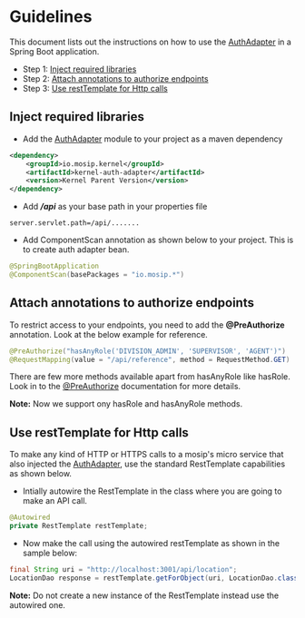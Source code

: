 # Guidelines

This document lists out the instructions on how to use the [AuthAdapter](https://github.com/mosip/mosip/wiki/Auth-Adapter) in a Spring Boot application.

* Step 1: [Inject required libraries](#Inject-required-libraries)
* Step 2: [Attach annotations to authorize endpoints](#Attach-annotations-to-authorize-endpoints)
* Step 3: [Use restTemplate for Http calls](#Use-restTemplate-for-Http-calls)

## Inject required libraries

* Add the [AuthAdapter](https://github.com/mosip/mosip/wiki/Auth-Adapter) module to your project as a maven dependency

```xml
<dependency>
    <groupId>io.mosip.kernel</groupId>
    <artifactId>kernel-auth-adapter</artifactId>
    <version>Kernel Parent Version</version>
</dependency>
```

* Add _**/api**_ as your base path in your properties file

```properties
server.servlet.path=/api/.......
```

* Add ComponentScan annotation as shown below to your project. This is to create auth adapter bean.

```java
@SpringBootApplication
@ComponentScan(basePackages = "io.mosip.*")
```

## Attach annotations to authorize endpoints

To restrict access to your endpoints, you need to add the **@PreAuthorize** annotation.
Look at the below example for reference.

```java
@PreAuthorize("hasAnyRole('DIVISION_ADMIN', 'SUPERVISOR', 'AGENT')")
@RequestMapping(value = "/api/reference", method = RequestMethod.GET)
```

There are few more methods available apart from hasAnyRole like hasRole. Look in to the [@PreAuthorize](https://docs.spring.io/spring-security/site/docs/3.0.x/reference/el-access.html) documentation for more details.

**Note:** Now we support ony hasRole and hasAnyRole methods.

## Use restTemplate for Http calls

To make any kind of HTTP or HTTPS calls to a mosip's micro service that also injected the [AuthAdapter](https://github.com/mosip/mosip/wiki/Auth-Adapter), use the standard RestTemplate capabilities as shown below.

* Intially autowire the RestTemplate in the class where you are going to make an API call.

```java
@Autowired
private RestTemplate restTemplate;
```

* Now make the call using the autowired restTemplate as shown in the sample below:

```java
final String uri = "http://localhost:3001/api/location";
LocationDao response = restTemplate.getForObject(uri, LocationDao.class);
```

**Note:** Do not create a new instance of the RestTemplate instead use the autowired one.